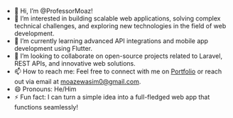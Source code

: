 - 👋 Hi, I’m @ProfessorMoaz! 
- 👀 I’m interested in building scalable web applications, solving complex technical challenges, and exploring new technologies in the field of web development.
- 🌱 I’m currently learning advanced API integrations and mobile app development using Flutter. 
- 💞️ I’m looking to collaborate on open-source projects related to Laravel, REST APIs, and innovative web solutions.
- 📫 How to reach me: Feel free to connect with me on [Portfolio](https://deepskyblue-walrus-820695.hostingersite.com/) or reach out via email at moazewasim0@gmail.com.
- 😄 Pronouns: He/Him
- ⚡ Fun fact: I can turn a simple idea into a full-fledged web app that functions seamlessly! 

<!---
ProfessorMoaz/ProfessorMoaz is a ✨ special ✨ repository because its `README.md` (this file) appears on your GitHub profile.
You can click the Preview link to take a look at your changes.
--->

